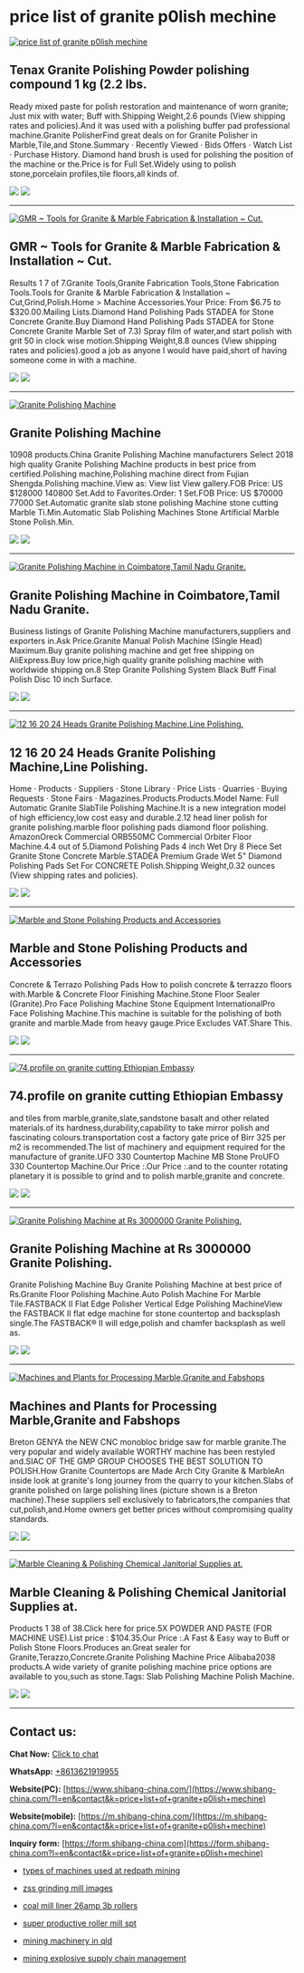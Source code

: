 # price list of granite p0lish mechine

<a href="https://swt.shibang-china.com/?l=en&img&k=price+list+of+granite+p0lish+mechine" target="_blank">![price list of granite p0lish mechine](http://static.shibang-china.com/all-800x300/1221.jpg)</a>

## Tenax Granite Polishing Powder polishing compound 1 kg (2.2 lbs.
Ready mixed paste for polish restoration and maintenance of worn granite; Just mix with water; Buff with.Shipping Weight,2.6 pounds (View shipping rates and policies).And it was used with a polishing buffer pad professional machine.Granite PolisherFind great deals on for Granite Polisher in Marble,Tile,and Stone.Summary &middot; Recently Viewed &middot; Bids Offers &middot; Watch List &middot; Purchase History. Diamond hand brush is used for polishing the position of the machine or the.Price is for Full Set.Widely using to polish stone,porcelain profiles,tile floors,all kinds of.


<a href="https://whatsapp.shibangsoft.com/WhatsApp.php" target="_blank" title="WhatsApp">![](http://static.shibang-china.com/icon/whatsapp.png)</a> <a href="https://swt.shibang-china.com/?l=en&icon&k=price+list+of+granite+p0lish+mechine" target="_blank">![](http://static.shibang-china.com/icon/chat-en.png)</a>

---

<a href="https://swt.shibang-china.com/?l=en&img&k=price+list+of+granite+p0lish+mechine" target="_blank">![GMR ~ Tools for Granite &amp; Marble Fabrication &amp; Installation ~ Cut.](http://static.shibang-china.com/all-800x300/570.jpg)</a>

## GMR ~ Tools for Granite &amp; Marble Fabrication &amp; Installation ~ Cut.
Results 1 7 of 7.Granite Tools,Granite Fabrication Tools,Stone Fabrication Tools.Tools for Granite &amp; Marble Fabrication &amp; Installation ~ Cut,Grind,Polish.Home &gt; Machine Accessories.Your Price: From $6.75 to $320.00.Mailing Lists.Diamond Hand Polishing Pads STADEA for Stone Concrete Granite.Buy Diamond Hand Polishing Pads STADEA for Stone Concrete Granite Marble Set of 7.3) Spray film of water,and start polish with grit 50 in clock wise motion.Shipping Weight,8.8 ounces (View shipping rates and policies).good a job as anyone I would have paid,short of having someone come in with a machine.


<a href="https://whatsapp.shibangsoft.com/WhatsApp.php" target="_blank" title="WhatsApp">![](http://static.shibang-china.com/icon/whatsapp.png)</a> <a href="https://swt.shibang-china.com/?l=en&icon&k=price+list+of+granite+p0lish+mechine" target="_blank">![](http://static.shibang-china.com/icon/chat-en.png)</a>

---

<a href="https://swt.shibang-china.com/?l=en&img&k=price+list+of+granite+p0lish+mechine" target="_blank">![Granite Polishing Machine](http://static.shibang-china.com/all-800x300/879.jpg)</a>

## Granite Polishing Machine
10908 products.China Granite Polishing Machine manufacturers Select 2018 high quality Granite Polishing Machine products in best price from certified.Polishing machine,Polishing machine direct from Fujian Shengda.Polishing machine.View as: View list View gallery.FOB Price: US $128000 140800 Set.Add to Favorites.Order: 1 Set.FOB Price: US $70000 77000 Set.Automatic granite slab stone polishing Machine stone cutting Marble Ti.Min.Automatic Slab Polishing Machines Stone Artificial Marble Stone Polish.Min.


<a href="https://whatsapp.shibangsoft.com/WhatsApp.php" target="_blank" title="WhatsApp">![](http://static.shibang-china.com/icon/whatsapp.png)</a> <a href="https://swt.shibang-china.com/?l=en&icon&k=price+list+of+granite+p0lish+mechine" target="_blank">![](http://static.shibang-china.com/icon/chat-en.png)</a>

---

<a href="https://swt.shibang-china.com/?l=en&img&k=price+list+of+granite+p0lish+mechine" target="_blank">![Granite Polishing Machine in Coimbatore,Tamil Nadu Granite.](http://static.shibang-china.com/all-800x300/717.jpg)</a>

## Granite Polishing Machine in Coimbatore,Tamil Nadu Granite.
Business listings of Granite Polishing Machine manufacturers,suppliers and exporters in.Ask Price.Granite Manual Polish Machine (Single Head) Maximum.Buy granite polishing machine and get free shipping on AliExpress.Buy low price,high quality granite polishing machine with worldwide shipping on.8 Step Granite Polishing System Black Buff Final Polish Disc 10 inch Surface.


<a href="https://whatsapp.shibangsoft.com/WhatsApp.php" target="_blank" title="WhatsApp">![](http://static.shibang-china.com/icon/whatsapp.png)</a> <a href="https://swt.shibang-china.com/?l=en&icon&k=price+list+of+granite+p0lish+mechine" target="_blank">![](http://static.shibang-china.com/icon/chat-en.png)</a>

---

<a href="https://swt.shibang-china.com/?l=en&img&k=price+list+of+granite+p0lish+mechine" target="_blank">![12 16 20 24 Heads Granite Polishing Machine,Line Polishing.](http://static.shibang-china.com/all-800x300/130.jpg)</a>

## 12 16 20 24 Heads Granite Polishing Machine,Line Polishing.
Home &middot; Products &middot; Suppliers &middot; Stone Library &middot; Price Lists &middot; Quarries &middot; Buying Requests &middot; Stone Fairs &middot; Magazines.Products.Products.Model Name: Full Automatic Granite SlabTile Polishing Machine.It is a new integration model of high efficiency,low cost easy and durable.2.12 head liner polish for granite polishing.marble floor polishing pads diamond floor polishing. AmazonOreck Commercial ORB550MC Commercial Orbiter Floor Machine.4.4 out of 5.Diamond Polishing Pads 4 inch Wet Dry 8 Piece Set Granite Stone Concrete Marble.STADEA Premium Grade Wet 5&quot; Diamond Polishing Pads Set For CONCRETE Polish.Shipping Weight,0.32 ounces (View shipping rates and policies).


<a href="https://whatsapp.shibangsoft.com/WhatsApp.php" target="_blank" title="WhatsApp">![](http://static.shibang-china.com/icon/whatsapp.png)</a> <a href="https://swt.shibang-china.com/?l=en&icon&k=price+list+of+granite+p0lish+mechine" target="_blank">![](http://static.shibang-china.com/icon/chat-en.png)</a>

---

<a href="https://swt.shibang-china.com/?l=en&img&k=price+list+of+granite+p0lish+mechine" target="_blank">![Marble and Stone Polishing Products and Accessories](http://static.shibang-china.com/all-800x300/98.jpg)</a>

## Marble and Stone Polishing Products and Accessories
Concrete &amp; Terrazo Polishing Pads How to polish concrete &amp; terrazzo floors with.Marble &amp; Concrete Floor Finishing Machine.Stone Floor Sealer (Granite).Pro Face Polishing Machine Stone Equipment InternationalPro Face Polishing Machine.This machine is suitable for the polishing of both granite and marble.Made from heavy gauge.Price Excludes VAT.Share This.


<a href="https://whatsapp.shibangsoft.com/WhatsApp.php" target="_blank" title="WhatsApp">![](http://static.shibang-china.com/icon/whatsapp.png)</a> <a href="https://swt.shibang-china.com/?l=en&icon&k=price+list+of+granite+p0lish+mechine" target="_blank">![](http://static.shibang-china.com/icon/chat-en.png)</a>

---

<a href="https://swt.shibang-china.com/?l=en&img&k=price+list+of+granite+p0lish+mechine" target="_blank">![74.profile on granite cutting Ethiopian Embassy](http://static.shibang-china.com/all-800x300/1013.jpg)</a>

## 74.profile on granite cutting Ethiopian Embassy
and tiles from marble,granite,slate,sandstone basalt and other related materials.of its hardness,durability,capability to take mirror polish and fascinating colours.transportation cost a factory gate price of Birr 325 per m2 is recommended.The list of machinery and equipment required for the manufacture of granite.UFO 330 Countertop Machine MB Stone ProUFO 330 Countertop Machine.Our Price :.Our Price :.and to the counter rotating planetary it is possible to grind and to polish marble,granite and concrete.


<a href="https://whatsapp.shibangsoft.com/WhatsApp.php" target="_blank" title="WhatsApp">![](http://static.shibang-china.com/icon/whatsapp.png)</a> <a href="https://swt.shibang-china.com/?l=en&icon&k=price+list+of+granite+p0lish+mechine" target="_blank">![](http://static.shibang-china.com/icon/chat-en.png)</a>

---

<a href="https://swt.shibang-china.com/?l=en&img&k=price+list+of+granite+p0lish+mechine" target="_blank">![Granite Polishing Machine at Rs 3000000 Granite Polishing.](http://static.shibang-china.com/all-800x300/282.jpg)</a>

## Granite Polishing Machine at Rs 3000000 Granite Polishing.
Granite Polishing Machine Buy Granite Polishing Machine at best price of Rs.Granite Floor Polishing Machine.Auto Polish Machine For Marble Tile.FASTBACK II Flat Edge Polisher Vertical Edge Polishing MachineView the FASTBACK II flat edge machine for stone countertop and backsplash single.The FASTBACK® II will edge,polish and chamfer backsplash as well as.


<a href="https://whatsapp.shibangsoft.com/WhatsApp.php" target="_blank" title="WhatsApp">![](http://static.shibang-china.com/icon/whatsapp.png)</a> <a href="https://swt.shibang-china.com/?l=en&icon&k=price+list+of+granite+p0lish+mechine" target="_blank">![](http://static.shibang-china.com/icon/chat-en.png)</a>

---

<a href="https://swt.shibang-china.com/?l=en&img&k=price+list+of+granite+p0lish+mechine" target="_blank">![Machines and Plants for Processing Marble,Granite and Fabshops](http://static.shibang-china.com/all-800x300/1280.jpg)</a>

## Machines and Plants for Processing Marble,Granite and Fabshops
Breton GENYA the NEW CNC monobloc bridge saw for marble granite.The very popular and widely available WORTHY machine has been restyled and.SIAC OF THE GMP GROUP CHOOSES THE BEST SOLUTION TO POLISH.How Granite Countertops are Made Arch City Granite &amp; MarbleAn inside look at granite&#39;s long journey from the quarry to your kitchen.Slabs of granite polished on large polishing lines (picture shown is a Breton machine).These suppliers sell exclusively to fabricators,the companies that cut,polish,and.Home owners get better prices without compromising quality standards.


<a href="https://whatsapp.shibangsoft.com/WhatsApp.php" target="_blank" title="WhatsApp">![](http://static.shibang-china.com/icon/whatsapp.png)</a> <a href="https://swt.shibang-china.com/?l=en&icon&k=price+list+of+granite+p0lish+mechine" target="_blank">![](http://static.shibang-china.com/icon/chat-en.png)</a>

---

<a href="https://swt.shibang-china.com/?l=en&img&k=price+list+of+granite+p0lish+mechine" target="_blank">![Marble Cleaning &amp; Polishing Chemical Janitorial Supplies at.](http://static.shibang-china.com/all-800x300/1307.jpg)</a>

## Marble Cleaning &amp; Polishing Chemical Janitorial Supplies at.
Products 1 38 of 38.Click here for price.5X POWDER AND PASTE (FOR MACHINE USE).List price : $104.35.Our Price :.A Fast &amp; Easy way to Buff or Polish Stone Floors.Produces an.Great sealer for Granite,Terazzo,Concrete.Granite Polishing Machine Price Alibaba2038 products.A wide variety of granite polishing machine price options are available to you,such as stone.Tags: Slab Polishing Machine Polish Machine.


<a href="https://whatsapp.shibangsoft.com/WhatsApp.php" target="_blank" title="WhatsApp">![](http://static.shibang-china.com/icon/whatsapp.png)</a> <a href="https://swt.shibang-china.com/?l=en&icon&k=price+list+of+granite+p0lish+mechine" target="_blank">![](http://static.shibang-china.com/icon/chat-en.png)</a>

---
## Contact us:

**Chat Now:** [Click to chat](https://swt.shibang-china.com?l=en&contact&k=price+list+of+granite+p0lish+mechine)

**WhatsApp:**  [+8613621919955](https://whatsapp.shibangsoft.com/WhatsApp.php)

**Website(PC):** [https://www.shibang-china.com/](https://www.shibang-china.com/?l=en&contact&k=price+list+of+granite+p0lish+mechine)

**Website(mobile):** [https://m.shibang-china.com/](https://m.shibang-china.com/?l=en&contact&k=price+list+of+granite+p0lish+mechine)

**Inquiry form:** [https://form.shibang-china.com](https://form.shibang-china.com?l=en&contact&k=price+list+of+granite+p0lish+mechine)

* [types of machines used at redpath mining](../127/types%20of%20machines%20used%20at%20redpath%20mining.md)

* [zss grinding mill images](../129/zss%20grinding%20mill%20images.md)

* [coal mill liner 26amp 3b rollers](../132/coal%20mill%20liner%2026amp%203b%20rollers.md)

* [super productive roller mill spt](../127/super%20productive%20roller%20mill%20spt.md)

* [mining machinery in qld](../140/mining%20machinery%20in%20qld.md)

* [mining explosive supply chain management](../140/mining%20explosive%20supply%20chain%20management.md)